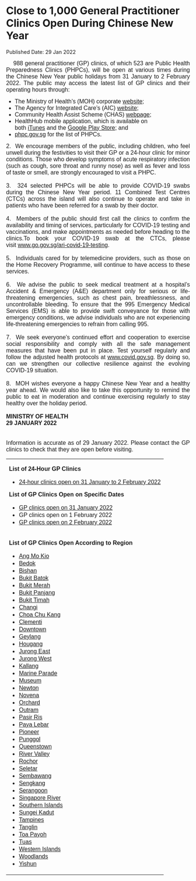 <html>
    <meta http-equiv="Content-Type" content="text/html; charset=utf-8"/>
    <meta charset="utf-8"/>
    <title> Close to 1,000 General Practitioner Clinics Open  During Chinese New Year </title>
    <body><h1> Close to 1,000 General Practitioner Clinics Open  During Chinese New Year </h1>
    <p>Published Date: 29 Jan 2022</p> <p style="text-align: justify;"><span style="font-size: 12pt; font-family: Arial;">&nbsp; &nbsp; 988 general practitioner (GP) clinics, of which 523 are Public Health Preparedness Clinics (PHPCs), will be open at various times during the Chinese New Year public holidays from 31 January to 2 February 2022. The public may access the latest list of GP clinics and their operating hours through:</span></p><ul style="list-style-type: disc;"><li><span style="font-size: 16px; font-family: Arial;">The Ministry of Health’s (MOH) corporate&nbsp;<a href="https://www.moh.gov.sg" title="" class="" target="">website</a><span>;</span></span></li><li><span style="font-size: 16px; font-family: Arial;">The Agency for Integrated Care’s (AIC)&nbsp;<a href="https://www.aic.sg/">website</a>;</span></li><li><span style="font-size: 16px; font-family: Arial;">Community Health Assist Scheme (CHAS)&nbsp;<a href="https://www.chas.sg/">webpage</a>;&nbsp;</span></li><li><span style="font-size: 16px; font-family: Arial;">HealthHub mobile application, which is available on both&nbsp;<a href="https://apps.apple.com/sg/app/healthhub-sg/id1034200875">iTunes</a>&nbsp;and the&nbsp;<a href="https://play.google.com/store/apps/details?id=sg.gov.hpb.healthhub">Google Play Store</a>; and</span></li><li><span style="font-size: 16px; font-family: Arial;"><a href="https://flu.gowhere.gov.sg/">phpc.gov.sg</a>&nbsp;for the list of PHPCs.</span></li></ul><p style="text-align: justify;"><span style="font-size: 16px; font-family: Arial;"><span style="font-size: 16px;">2. &nbsp;</span><span style="text-align: left; font-size: 16px;">We encourage members of the public, including children, who feel unwell during the festivities to visit their GP or a 24-hour clinic for minor conditions. Those who develop symptoms of acute respiratory infection (such as cough, sore throat and runny nose) as well as fever and loss of taste or smell, are strongly encouraged to visit a PHPC.&nbsp;<br><br>3. &nbsp;</span><span style="text-align: left; font-size: 16px;">324 selected PHPCs will be able to provide COVID-19 swabs during the Chinese New Year period. 11 Combined Test Centres (CTCs) across the island will also continue to operate and take in patients who have been referred for a swab by their doctor.&nbsp;<br><br>4. &nbsp;</span><span style="text-align: left; font-size: 16px;">Members of the public should first call the clinics to confirm the availability and timing of services, particularly for COVID-19 testing and vaccinations, and make appointments as needed before heading to the clinics.</span><span style="text-align: left; font-size: 16px;">To book your COVID-19 swab at the CTCs, please visit&nbsp;</span><a href="http://www.go.gov.sg/ari-covid-19-testing" style="font-family: Arial; text-align: left;">www.go.gov.sg/ari-covid-19-testing</a><span style="text-align: left;">.<br><br>5. &nbsp;</span><span style="text-align: left;">Individuals cared for by telemedicine providers, such as those on the Home Recovery Programme, will continue to have access to these services.<br><br>6. &nbsp;</span><span style="text-align: left;">We advise the public to seek medical treatment at a hospital’s Accident &amp; Emergency (A&amp;E) department only for serious or life-threatening emergencies, such as chest pain, breathlessness, and uncontrollable bleeding. To ensure that the 995 Emergency Medical Services (EMS) is able to provide swift conveyance for those with emergency conditions, we advise individuals who are not experiencing life-threatening emergencies to refrain from calling 995.<br><br></span><span style="text-align: left;">7. &nbsp;We seek everyone’s continued effort and cooperation to exercise social responsibility and comply with all the safe management measures that have been put in place. Test yourself regularly and follow the adjusted health protocols at&nbsp;</span><a href="http://www.covid.gov.sg/" style="font-family: Arial; text-align: left;">www.covid.gov.sg</a><span style="text-align: left;">. By doing so, can we strengthen our collective resilience against the evolving COVID-19 situation.<br><br></span><span style="text-align: left;">8. &nbsp;MOH wishes everyone a happy Chinese New Year and a healthy year ahead. We would also like to take this opportunity to remind the public to eat in moderation and continue exercising regularly to stay healthy over the holiday period.<br><br></span><strong style="font-family: Arial;">MINISTRY OF HEALTH<br></strong><span style="font-weight: bold;">29 JANUARY 2022</span><br><br><br>Information is accurate as&nbsp;of 29 January 2022. Please contact the GP clinics to check that they are open before visiting.&nbsp;</span></p><table border="0" cellpadding="0" width="546"><tbody><tr><td><p><span style="font-size: 16px; font-family: Arial;"><strong><strong>List of 24-Hour GP Clinics&nbsp;</strong></strong></span></p><ul><li><span style="font-size: 16px; font-family: Arial;"><a href="/docs/librariesprovider5/default-document-library/list-of-24-hour-clinics-open-on-31-january-to-2-february-2022.pdf?sfvrsn=41ccf239_0" title="24-hour clinics open on 31 January to 2 February 2022">24-hour clinics open on 31 January to 2 February 2022</a></span></li></ul><p><span style="font-size: 16px; font-family: Arial;"><strong>List of GP Clinics Open on Specific Dates</strong></span></p><ul type="disc"><li><span style="font-size: 16px; font-family: Arial;"><a href="/docs/librariesprovider5/default-document-library/list-of-clinics-open-on-monday-31-january-2022.pdf?sfvrsn=eb99dcab_0" title="GP clinics open on 31 January 2022">GP clinics open on 31 January 2022</a></span></li><li><span style="font-size: 16px; font-family: Arial;"><a href="/docs/librariesprovider5/default-document-library/list-of-clinics-open-on-monday-31-january-2022.pdf?sfvrsn=eb99dcab_0" title="GP clinics open on 31 January 2022"><a href="/docs/librariesprovider5/default-document-library/list-of-clinics-open-on-tuesday-1-february-2022.pdf?sfvrsn=e9db8687_0"><span style="font-size: 16px;"></span></a><a href="/docs/librariesprovider5/default-document-library/list-of-clinics-open-on-monday-31-january-2022.pdf?sfvrsn=eb99dcab_0" title="GP clinics open on 31 January 2022"></a>GP clinics open on 1 February 2022</a></span></li><li><span style="font-size: 16px; font-family: Arial;"><a href="/docs/librariesprovider5/default-document-library/list-of-clinics-open-on-wednesday-2-february-20226dab5098af1a4be78c57849ec9c8ce3c.pdf?sfvrsn=46b11b43_0" title="GP clinics open on 2 February 2022">GP clinics open on 2 February 2022</a></span></li></ul></td></tr><tr><td><p><span style="font-size: 16px; font-family: Arial;"><strong>List of GP Clinics Open According to Region</strong></span></p><ul type="disc"><li><span style="font-size: 16px; font-family: Arial;"><a href="/docs/librariesprovider5/default-document-library/ang-mo-kio1c61e6c8f2ff40299a03101c6698b339.pdf?sfvrsn=fe9ea6d8_0" title="Ang Mo Kio">Ang Mo Kio</a></span></li><li><span style="font-size: 16px; font-family: Arial;"><a href="/docs/librariesprovider5/default-document-library/bedok50f247c1ce6a46909886bb1ed6d937d4.pdf?sfvrsn=25980185_0" title="Bedok">Bedok</a></span></li><li><span style="font-size: 16px; font-family: Arial;"><span style="font-size: 16px;"><a href="/docs/librariesprovider5/default-document-library/bishan73eca8dac2964fcfad1789c2554af8de.pdf?sfvrsn=387ae7cb_0" title="Bishan">Bishan</a></span><br></span></li><li><span style="font-size: 16px; font-family: Arial;"><a href="/docs/librariesprovider5/default-document-library/bukit-batok0490617470874cddabc33b6150042738.pdf?sfvrsn=4f172d91_0" title="Bukit Batok">Bukit Batok</a></span></li><li><span style="font-size: 16px; font-family: Arial;"><a href="/docs/librariesprovider5/default-document-library/bukit-merah19fdf6cc6ecb46b0a83b1e5fb781fee7.pdf?sfvrsn=6936b09b_0" title="Bukit Merah">Bukit Merah</a></span></li><li><span style="font-size: 16px; font-family: Arial;"><a href="/docs/librariesprovider5/default-document-library/bukit-panjangf8bb3c7d2b084e65ba0d64db701d2f42.pdf?sfvrsn=b7b3725a_0" title="Bukit Panjang">Bukit Panjang</a></span></li><li><span style="font-size: 16px; font-family: Arial;"><a href="/docs/librariesprovider5/default-document-library/bukit-timah2b60e9edc750486f9f50ecfb30a7a6b3.pdf?sfvrsn=30a131_0" title="Bukit Timah">Bukit Timah</a></span></li><li><span style="font-size: 16px; font-family: Arial;"><a href="/docs/librariesprovider5/default-document-library/changi12dc9dfc7e614b28b2a3f073602b47c0.pdf?sfvrsn=9cbdd614_0" title="Changi">Changi</a></span></li><li><span style="font-size: 16px; font-family: Arial;"><a href="/docs/librariesprovider5/default-document-library/choa-chu-kangdf03bd4e23af4fb79d1e4dcf9f314126.pdf?sfvrsn=b1acf2df_0" title="Choa Chu Kang">Choa Chu Kang</a></span></li><li><span style="font-size: 16px; font-family: Arial;"><a href="/docs/librariesprovider5/default-document-library/clementi41272623c2174057b8e5df7b440037b1.pdf?sfvrsn=5c3066c5_0" title="Clementi">Clementi</a></span></li><li><span style="font-size: 16px; font-family: Arial;"><a href="/docs/librariesprovider5/default-document-library/downtown-core7a8a02f558304edd90a0d8de4affdddd.pdf?sfvrsn=faba4cf5_0" title="Downtown">Downtown</a></span></li><li><span style="font-size: 16px; font-family: Arial;"><span style="font-size: 16px;"><a href="/docs/librariesprovider5/default-document-library/geylang482ae52e77a54001bd6af652886e9c52.pdf?sfvrsn=c98fa57d_0" title="Geylang">Geylang</a></span><br></span></li><li><span style="font-size: 16px; font-family: Arial;"><a href="/docs/librariesprovider5/default-document-library/houganga24360dfbdcd45319f9a2ddc55f79060.pdf?sfvrsn=328e258e_0" title="Hougang">Hougang</a></span></li><li><span style="font-size: 16px; font-family: Arial;"><a href="/docs/librariesprovider5/default-document-library/jurong-eastf6ec12a47a6442dfada318f91760a048.pdf?sfvrsn=94885033_0" title="Jurong East">Jurong East</a></span></li><li><span style="font-size: 16px; font-family: Arial;"><a href="/docs/librariesprovider5/default-document-library/jurong-west3064721b7ac24d8ba6b1100da3cdf2ff.pdf?sfvrsn=5aa63f6f_0" title="Jurong West">Jurong West</a></span></li><li><span style="font-size: 16px; font-family: Arial;"><a href="/docs/librariesprovider5/default-document-library/kallang5f043a61d1a84525878f64c76d340e66.pdf?sfvrsn=eaac7f22_0" title="Kallang">Kallang</a></span></li><li><span style="font-size: 16px; font-family: Arial;"><span style="font-size: 16px;"><a href="/docs/librariesprovider5/default-document-library/marine-paradec68a772e61b44f17b09dbfda8e728a28.pdf?sfvrsn=183e3811_0" title="Marine Parade">Marine Parade</a></span><br></span></li><li><span style="font-size: 16px; font-family: Arial;"><a href="/docs/librariesprovider5/default-document-library/museum865168cb02314eea9a239de09ee7c842.pdf?sfvrsn=19602663_0" title="Museum">Museum</a></span></li><li><span style="font-size: 16px; font-family: Arial;"><a href="/docs/librariesprovider5/default-document-library/newton2df48a4bb0494ba3bf30ea943495dcd1.pdf?sfvrsn=77bdc139_0" title="Newton">Newton</a></span></li><li><span style="font-size: 16px; font-family: Arial;"><a href="/docs/librariesprovider5/default-document-library/novena66da1149b6254c9a97625512d0cd10cc.pdf?sfvrsn=85ff5d1f_0" title="Novena">Novena</a></span></li><li><span style="font-size: 16px; font-family: Arial;"><a href="/docs/librariesprovider5/default-document-library/orcharda3c34044bdb34ff8865855fd0cc2b1fe.pdf?sfvrsn=4b700f42_0" title="Orchard">Orchard</a></span></li><li><span style="font-size: 16px; font-family: Arial;"><a href="/docs/librariesprovider5/default-document-library/outram17c33c5bbca8477ebd2d9651eda668ce.pdf?sfvrsn=3d6b7beb_0" title="Outram">Outram</a></span></li><li><span style="font-size: 16px; font-family: Arial;"><a href="/docs/librariesprovider5/default-document-library/pasir-ris3b190174585a45e2b3ec5f92336741fe.pdf?sfvrsn=3c434468_0" title="Pasir Ris">Pasir Ris</a></span></li><li><span style="font-size: 16px; font-family: Arial;"><a href="/docs/librariesprovider5/default-document-library/paya-lebar.pdf?sfvrsn=da4519e0_0" title="Paya Lebar">Paya Lebar</a></span></li><li><span style="font-size: 16px; font-family: Arial;"><a href="/docs/librariesprovider5/default-document-library/pioneerab195191e61c47a6ac1f4964e984572f.pdf?sfvrsn=4051618_0" title="Pioneer">Pioneer</a></span></li><li><span style="font-size: 16px; font-family: Arial;"><a href="/docs/librariesprovider5/default-document-library/punggol9e2e3c1231744c269e03f32e0fa02f6f.pdf?sfvrsn=5c5a705b_0" title="Punggol">Punggol</a></span></li><li><span style="font-size: 16px; font-family: Arial;"><a href="/docs/librariesprovider5/default-document-library/queenstownb7beb401c8af429bb6fb28df61b98d8b.pdf?sfvrsn=5711f611_0" title="Queenstown">Queenstown</a></span></li><li><span style="font-size: 16px; font-family: Arial;"><a href="/docs/librariesprovider5/default-document-library/river-valley.pdf?sfvrsn=2ef6ba7d_0" title="River Valley">River Valley</a></span></li><li><span style="font-size: 16px; font-family: Arial;"><a href="/docs/librariesprovider5/default-document-library/rochorc59ddffc24e1477d99bbc9339217cb65.pdf?sfvrsn=287c98e4_0" title="Rochor">Rochor</a></span></li><li><span style="font-size: 16px; font-family: Arial;"><a href="/docs/librariesprovider5/default-document-library/seletarf6ff125a897840b397a54a468481221a.pdf?sfvrsn=358752f3_0" title="Seletar">Seletar</a></span></li><li><span style="font-size: 16px; font-family: Arial;"><a href="/docs/librariesprovider5/default-document-library/sembawang8d0998143d2642bcab78f0ff1d468377.pdf?sfvrsn=402fdadf_0" title="Sembawang">Sembawang</a></span></li><li><span style="font-size: 16px; font-family: Arial;"><a href="/docs/librariesprovider5/default-document-library/sengkangf21e4cecd3bb4a9690af954bacd25b21.pdf?sfvrsn=b4a5065b_0" title="Sengkang">Sengkang</a></span></li><li><span style="font-size: 16px; font-family: Arial;"><a href="/docs/librariesprovider5/default-document-library/serangoon3302d5fc2950441489cd2286435bb357.pdf?sfvrsn=385291bf_0" title="Serangoon">Serangoon</a></span></li><li><span style="font-size: 16px; font-family: Arial;"><a href="/docs/librariesprovider5/default-document-library/singapore-river403b58a5517f488d9dc708d42963c14e.pdf?sfvrsn=19441066_0" title="Singapore River">Singapore River</a></span></li><li><span style="font-size: 16px; font-family: Arial;"><a href="/docs/librariesprovider5/default-document-library/southern-islands3b3f324449d14755866ced342c665bdf.pdf?sfvrsn=9fee75ce_0" title="Southern Islands">Southern Islands</a></span></li><li><span style="font-size: 16px; font-family: Arial;"><a href="/docs/librariesprovider5/default-document-library/sungei-kadut.pdf?sfvrsn=bb593088_0" title="Sungei Kadut">Sungei Kadut</a></span></li><li><span style="font-size: 16px; font-family: Arial;"><a href="/docs/librariesprovider5/default-document-library/tampines4110fe9fbf564301a4e1194bf68f48b6.pdf?sfvrsn=e746bd28_0" title="Tampines">Tampines</a></span></li><li><span style="font-size: 16px; font-family: Arial;"><a href="/docs/librariesprovider5/default-document-library/tanglinae20311bcb42428cbe3d194386a22209.pdf?sfvrsn=7c62739e_0" title="Tanglin">Tanglin</a></span></li><li><span style="font-size: 16px; font-family: Arial;"><a href="/docs/librariesprovider5/default-document-library/toa-payoh119252aa6d7b4bbe80ff94161eb989d6.pdf?sfvrsn=e8e919c2_0" title="Toa Payoh">Toa Payoh</a></span></li><li><span style="font-size: 16px; font-family: Arial;"><a href="/docs/librariesprovider5/default-document-library/tuas0cf0b6633ec4498198f0d9fe224cf437.pdf?sfvrsn=eb34ffd5_0" title="Tuas">Tuas</a></span></li><li><span style="font-size: 16px; font-family: Arial;"><a href="/docs/librariesprovider5/default-document-library/western-islands.pdf?sfvrsn=934cc01a_0" title="Western Islands">Western Islands</a></span></li><li><span style="font-size: 16px; font-family: Arial;"><a href="/docs/librariesprovider5/default-document-library/woodlandse787eefd31d94a9c844040734a8ae875.pdf?sfvrsn=965ea414_0" title="Woodlands">Woodlands</a></span></li><li><span style="font-family: Arial; font-size: 16px;"><a href="/docs/librariesprovider5/default-document-library/yishun895b830181244858a8214593fecbbd79.pdf?sfvrsn=4d7fcb20_0" title="Yishun">Yishun</a></span></li></ul></td></tr></tbody></table><br></body>
</html>